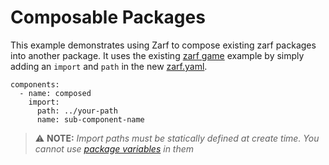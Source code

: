 # Composable Packages

This example demonstrates using Zarf to compose existing zarf packages into another package.  It uses the existing [zarf game](../game/) example by simply adding an `import` and `path` in the new [zarf.yaml](zarf.yaml).

```
components:
  - name: composed
    import:
      path: ../your-path
      name: sub-component-name
```

> ⚠️ **NOTE:** *Import paths must be statically defined at create time.  You cannot use [package variables](../package-variables/) in them*
